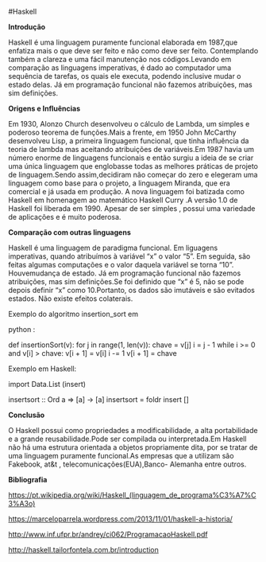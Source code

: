 #Haskell

**Introdução**

Haskell é uma linguagem puramente funcional elaborada em 1987,que enfatiza mais o que deve ser feito e não como deve 
ser feito. Contemplando também a clareza e uma fácil manutenção nos códigos.Levando em comparação as linguagens imperativas, é dado ao
computador uma sequência de tarefas, os quais ele executa, podendo inclusive mudar o estado delas. Já em programação funcional não fazemos
atribuições, mas sim definições. 


**Origens e Influências**

Em 1930, Alonzo Church desenvolveu o cálculo de Lambda, um simples e poderoso teorema de funções.Mais a frente, em  1950 John McCarthy 
desenvolveu Lisp, a primeira linguagem funcional, que tinha influência da teoria de lambda mas aceitando atribuições de variáveis.Em 
1987 havia um número enorme de linguagens funcionais e então surgiu a ideia de se criar uma única linguagem que englobasse 
todas as melhores práticas de projeto de linguagem.Sendo assim,decidiram não começar do zero e elegeram uma linguagem 
como base para o projeto, a linguagem Miranda, que era comercial e já usada em produção. A nova  linguagem foi batizada 
como Haskell em homenagem ao matemático  Haskell Curry .A versão 1.0 de Haskell foi liberada em 1990. Apesar de ser 
simples , possui uma variedade de aplicações e é muito poderosa.

**Comparação com outras linguagens** 


Haskell é uma linguagem de paradigma funcional. Em liguagens imperativas, quando  atribuímos à variável “x” o valor “5”. Em
seguida, são feitas algumas computações e o valor daquela variável se torna “10”. Houvemudança de estado. Já em programação 
funcional não fazemos atribuições, mas sim definições.Se foi definido que “x” é 5, não se pode depois
definir “x” como 10.Portanto, os dados são imutáveis e são evitados estados. Não existe efeitos colaterais.

Exemplo do algoritmo insertion_sort em 

python :

def insertionSort(v):
    for j in range(1, len(v)):
        chave = v[j]
        i = j - 1
        while i >= 0 and v[i] > chave:
            v[i + 1] = v[i]
            i -= 1
        v[i + 1] = chave


Exemplo em Haskell:

import Data.List (insert)

insertsort :: Ord a => [a] -> [a]
insertsort = foldr insert []



**Conclusão**


O Haskell possui como propriedades a modificabilidade, a alta portabilidade e a grande reusabilidade.Pode ser compilada 
ou interpretada.Em Haskell não há uma estrutura orientada a objetos propriamente dita, por se tratar de uma linguagem 
puramente funcional.As empresas que a utilizam são Fakebook, at&t , telecomunicações(EUA),Banco- Alemanha entre outros.

**Bibliografia**

https://pt.wikipedia.org/wiki/Haskell_(linguagem_de_programa%C3%A7%C3%A3o)

https://marceloparrela.wordpress.com/2013/11/01/haskell-a-historia/

http://www.inf.ufpr.br/andrey/ci062/ProgramacaoHaskell.pdf

http://haskell.tailorfontela.com.br/introduction
